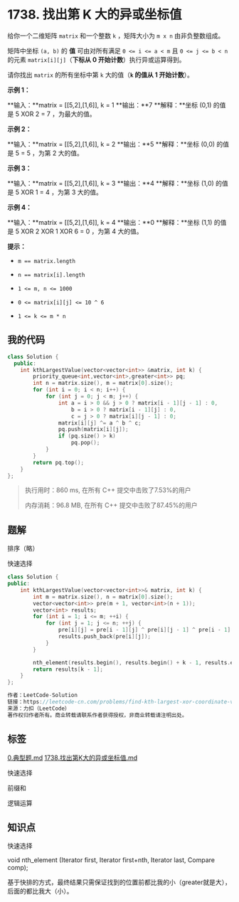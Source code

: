 # 1738. 找出第 K 大的异或坐标值
给你一个二维矩阵 `matrix` 和一个整数 `k` ，矩阵大小为 `m x n` 由非负整数组成。

矩阵中坐标 `(a, b)` 的 **值** 可由对所有满足 `0 <= i <= a < m` 且 `0 <= j <= b < n` 的元素 `matrix[i][j]`（**下标从 0 开始计数**）执行异或运算得到。

请你找出 `matrix` 的所有坐标中第 `k` 大的值（**`k` 的值从 1 开始计数**）。

 

**示例 1：**

**输入：**matrix = [[5,2],[1,6]], k = 1
**输出：**7
**解释：**坐标 (0,1) 的值是 5 XOR 2 = 7 ，为最大的值。

**示例 2：**

**输入：**matrix = [[5,2],[1,6]], k = 2
**输出：**5
**解释：**坐标 (0,0) 的值是 5 = 5 ，为第 2 大的值。

**示例 3：**

**输入：**matrix = [[5,2],[1,6]], k = 3
**输出：**4
**解释：**坐标 (1,0) 的值是 5 XOR 1 = 4 ，为第 3 大的值。

**示例 4：**

**输入：**matrix = [[5,2],[1,6]], k = 4
**输出：**0
**解释：**坐标 (1,1) 的值是 5 XOR 2 XOR 1 XOR 6 = 0 ，为第 4 大的值。

 

**提示：**


- `m == matrix.length`

- `n == matrix[i].length`

- `1 <= m, n <= 1000`

- `0 <= matrix[i][j] <= 10 ^ 6`

- `1 <= k <= m * n`


## 我的代码

```c++
class Solution {
  public:
    int kthLargestValue(vector<vector<int>> &matrix, int k) {
        priority_queue<int,vector<int>,greater<int>> pq;
        int n = matrix.size(), m = matrix[0].size();
        for (int i = 0; i < n; i++) {
            for (int j = 0; j < m; j++) {
                int a = i > 0 && j > 0 ? matrix[i - 1][j - 1] : 0,
                    b = i > 0 ? matrix[i - 1][j] : 0,
                    c = j > 0 ? matrix[i][j - 1] : 0;
                matrix[i][j] ^= a ^ b ^ c;
                pq.push(matrix[i][j]);
                if (pq.size() > k)
                    pq.pop();
            }
        }
        return pq.top();
    }
};
```
> 执行用时：860 ms, 在所有 C++ 提交中击败了7.53%的用户
>
> 内存消耗：96.8 MB, 在所有 C++ 提交中击败了87.45%的用户

## 题解

排序（略）

快速选择

```c++
class Solution {
public:
    int kthLargestValue(vector<vector<int>>& matrix, int k) {
        int m = matrix.size(), n = matrix[0].size();
        vector<vector<int>> pre(m + 1, vector<int>(n + 1));
        vector<int> results;
        for (int i = 1; i <= m; ++i) {
            for (int j = 1; j <= n; ++j) {
                pre[i][j] = pre[i - 1][j] ^ pre[i][j - 1] ^ pre[i - 1][j - 1] ^ matrix[i - 1][j - 1];
                results.push_back(pre[i][j]);
            }
        }

        nth_element(results.begin(), results.begin() + k - 1, results.end(), greater<int>());
        return results[k - 1];
    }
};

作者：LeetCode-Solution
链接：https://leetcode-cn.com/problems/find-kth-largest-xor-coordinate-value/solution/zhao-chu-di-k-da-de-yi-huo-zuo-biao-zhi-mgick/
来源：力扣（LeetCode）
著作权归作者所有。商业转载请联系作者获得授权，非商业转载请注明出处。
```

## 标签
[0.典型题.md](0.典型题.md)
[1738.找出第K大的异或坐标值.md](1738.找出第K大的异或坐标值.md)

快速选择

前缀和

逻辑运算

## 知识点

快速选择

void nth_element (Iterator first, Iterator first+nth, Iterator last, Compare comp);

基于快排的方式，最终结果只需保证找到的位置前都比我的小（greater就是大），后面的都比我大（小）。

